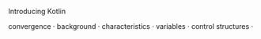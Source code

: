Introducing Kotlin

convergence · background · characteristics · variables · control structures · 


